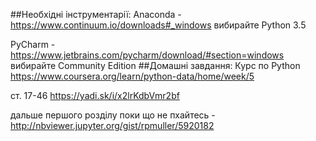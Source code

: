 ##Необхідні інструментарії:
Anaconda - https://www.continuum.io/downloads#_windows вибирайте Python 3.5 

PyCharm - https://www.jetbrains.com/pycharm/download/#section=windows вибирайте Community Edition
##Домашні завдання:
Курс по Python https://www.coursera.org/learn/python-data/home/week/5

ст. 17-46 https://yadi.sk/i/x2lrKdbVmr2bf

дальше першого розділу поки що не пхайтесь - http://nbviewer.jupyter.org/gist/rpmuller/5920182
